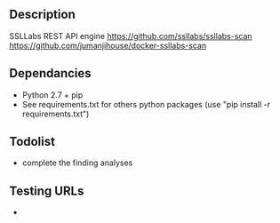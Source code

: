 ## Description
SSLLabs REST API engine
https://github.com/ssllabs/ssllabs-scan
https://github.com/jumanjihouse/docker-ssllabs-scan

## Dependancies
- Python 2.7 + pip
- See requirements.txt for others python packages (use "pip install -r requirements.txt")

## Todolist
- complete the finding analyses


## Testing URLs
*
